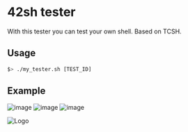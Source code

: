 # 42sh tester

With this tester you can test your own shell.
Based on TCSH.

## Usage

```bash
$> ./my_tester.sh [TEST_ID]
```

## Example
![image](https://user-images.githubusercontent.com/114762819/228669523-c267f9db-482f-4a7e-bbda-314240a4a23b.png)
![image](https://user-images.githubusercontent.com/114762819/228669619-93e74d4d-d492-4add-9a64-5656182e360f.png)
![image](https://user-images.githubusercontent.com/114762819/228669668-ac1f446c-84f2-416b-bf55-4f44614fe42d.png)


![Logo](https://newsroom.ionis-group.com/wp-content/uploads/2021/10/EPITECH-TECHNOLOGY-QUADRI-2021.png)

